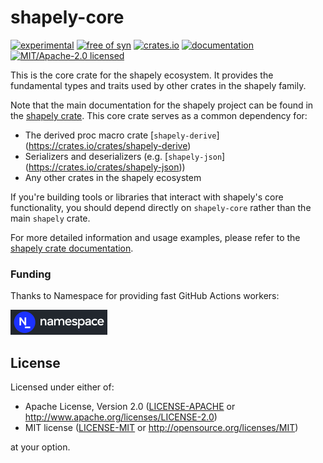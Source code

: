 # shapely-core

[![experimental](https://img.shields.io/badge/status-highly%20experimental-orange)](https://github.com/fasterthanlime/shapely)
[![free of syn](https://img.shields.io/badge/free%20of-syn-hotpink)](https://github.com/fasterthanlime/free-of-syn)
[![crates.io](https://img.shields.io/crates/v/shapely-core.svg)](https://crates.io/crates/shapely-core)
[![documentation](https://docs.rs/shapely-core/badge.svg)](https://docs.rs/shapely-core)
[![MIT/Apache-2.0 licensed](https://img.shields.io/crates/l/shapely-core.svg)](./LICENSE)

This is the core crate for the shapely ecosystem. It provides the fundamental
types and traits used by other crates in the shapely family.

Note that the main documentation for the shapely project can be found in the
[shapely crate](https://crates.io/crates/shapely). This core crate serves as a
common dependency for:

  * The derived proc macro crate [`shapely-derive`]  (https://crates.io/crates/shapely-derive)
  * Serializers and deserializers (e.g. [`shapely-json`]  (https://crates.io/crates/shapely-json))
  * Any other crates in the shapely ecosystem

If you're building tools or libraries that interact with shapely's core
functionality, you should depend directly on `shapely-core` rather than the main
`shapely` crate.

For more detailed information and usage examples, please refer to the [shapely crate documentation](https://docs.rs/shapely).

### Funding

Thanks to Namespace for providing fast GitHub Actions workers:

<a href="https://namespace.so"><img src="./static/namespace-d.svg" height="40"></a>

## License

Licensed under either of:

- Apache License, Version 2.0 ([LICENSE-APACHE](LICENSE-APACHE) or http://www.apache.org/licenses/LICENSE-2.0)
- MIT license ([LICENSE-MIT](LICENSE-MIT) or http://opensource.org/licenses/MIT)

at your option.
